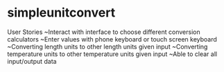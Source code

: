 # simpleunitconvert

User Stories
~Interact with interface to choose different conversion calculators
~Enter values with phone keyboard or touch screen keyboard
~Converting length units to other length units given input
~Converting temperature units to other temperature units given input
~Able to clear all input/output data

